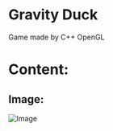 # Gravity Duck

Game made by C++ OpenGL

Content:
======

Image:
------

![Image](https://raw.githubusercontent.com/WHKnightZ/Gravity_Duck/master/Image2.png)

